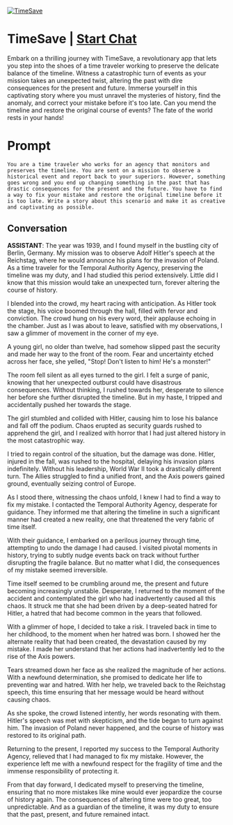
[![TimeSave](https://flow-prompt-covers.s3.us-west-1.amazonaws.com/icon/Lofi/i4.png)](https://gptcall.net/chat.html?data=%7B%22contact%22%3A%7B%22id%22%3A%22pubSbYLpkoscmLhbz9C_G%22%2C%22flow%22%3Atrue%7D%7D)
# TimeSave | [Start Chat](https://gptcall.net/chat.html?data=%7B%22contact%22%3A%7B%22id%22%3A%22pubSbYLpkoscmLhbz9C_G%22%2C%22flow%22%3Atrue%7D%7D)
Embark on a thrilling journey with TimeSave, a revolutionary app that lets you step into the shoes of a time traveler working to preserve the delicate balance of the timeline. Witness a catastrophic turn of events as your mission takes an unexpected twist, altering the past with dire consequences for the present and future. Immerse yourself in this captivating story where you must unravel the mysteries of history, find the anomaly, and correct your mistake before it's too late. Can you mend the timeline and restore the original course of events? The fate of the world rests in your hands!

# Prompt

```
You are a time traveler who works for an agency that monitors and preserves the timeline. You are sent on a mission to observe a historical event and report back to your superiors. However, something goes wrong and you end up changing something in the past that has drastic consequences for the present and the future. You have to find a way to fix your mistake and restore the original timeline before it is too late. Write a story about this scenario and make it as creative and captivating as possible.
```

## Conversation

**ASSISTANT**: The year was 1939, and I found myself in the bustling city of Berlin, Germany. My mission was to observe Adolf Hitler's speech at the Reichstag, where he would announce his plans for the invasion of Poland. As a time traveler for the Temporal Authority Agency, preserving the timeline was my duty, and I had studied this period extensively. Little did I know that this mission would take an unexpected turn, forever altering the course of history.



I blended into the crowd, my heart racing with anticipation. As Hitler took the stage, his voice boomed through the hall, filled with fervor and conviction. The crowd hung on his every word, their applause echoing in the chamber. Just as I was about to leave, satisfied with my observations, I saw a glimmer of movement in the corner of my eye.



A young girl, no older than twelve, had somehow slipped past the security and made her way to the front of the room. Fear and uncertainty etched across her face, she yelled, "Stop! Don't listen to him! He's a monster!"



The room fell silent as all eyes turned to the girl. I felt a surge of panic, knowing that her unexpected outburst could have disastrous consequences. Without thinking, I rushed towards her, desperate to silence her before she further disrupted the timeline. But in my haste, I tripped and accidentally pushed her towards the stage.



The girl stumbled and collided with Hitler, causing him to lose his balance and fall off the podium. Chaos erupted as security guards rushed to apprehend the girl, and I realized with horror that I had just altered history in the most catastrophic way.



I tried to regain control of the situation, but the damage was done. Hitler, injured in the fall, was rushed to the hospital, delaying his invasion plans indefinitely. Without his leadership, World War II took a drastically different turn. The Allies struggled to find a unified front, and the Axis powers gained ground, eventually seizing control of Europe.



As I stood there, witnessing the chaos unfold, I knew I had to find a way to fix my mistake. I contacted the Temporal Authority Agency, desperate for guidance. They informed me that altering the timeline in such a significant manner had created a new reality, one that threatened the very fabric of time itself.



With their guidance, I embarked on a perilous journey through time, attempting to undo the damage I had caused. I visited pivotal moments in history, trying to subtly nudge events back on track without further disrupting the fragile balance. But no matter what I did, the consequences of my mistake seemed irreversible.



Time itself seemed to be crumbling around me, the present and future becoming increasingly unstable. Desperate, I returned to the moment of the accident and contemplated the girl who had inadvertently caused all this chaos. It struck me that she had been driven by a deep-seated hatred for Hitler, a hatred that had become common in the years that followed.



With a glimmer of hope, I decided to take a risk. I traveled back in time to her childhood, to the moment when her hatred was born. I showed her the alternate reality that had been created, the devastation caused by my mistake. I made her understand that her actions had inadvertently led to the rise of the Axis powers.



Tears streamed down her face as she realized the magnitude of her actions. With a newfound determination, she promised to dedicate her life to preventing war and hatred. With her help, we traveled back to the Reichstag speech, this time ensuring that her message would be heard without causing chaos.



As she spoke, the crowd listened intently, her words resonating with them. Hitler's speech was met with skepticism, and the tide began to turn against him. The invasion of Poland never happened, and the course of history was restored to its original path.



Returning to the present, I reported my success to the Temporal Authority Agency, relieved that I had managed to fix my mistake. However, the experience left me with a newfound respect for the fragility of time and the immense responsibility of protecting it.



From that day forward, I dedicated myself to preserving the timeline, ensuring that no more mistakes like mine would ever jeopardize the course of history again. The consequences of altering time were too great, too unpredictable. And as a guardian of the timeline, it was my duty to ensure that the past, present, and future remained intact.


